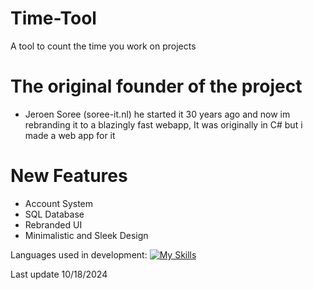 # Time-Tool
A tool to count the time you work on projects

# The original founder of the project
-  Jeroen Soree (soree-it.nl) he started it 30 years ago and now im rebranding it to a blazingly fast webapp, It was originally in C# but i made a web app for it


# New Features
- Account System
- SQL Database
- Rebranded UI
- Minimalistic and Sleek Design

Languages used in development:
[![My Skills](https://skillicons.dev/icons?i=sql,php,js,html,css&perline=10)](https://skillicons.dev)



Last update 10/18/2024
